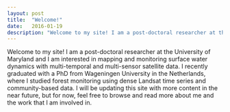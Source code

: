 ```yaml
---
layout: post
title:  "Welcome!"
date:   2016-01-19
description: "Welcome to my site! I am a post-doctoral researcher at the University of Maryland and I am interested in mapping and monitoring surface water dynamics with multi-temporal and multi-sensor satellite data."
---
```


Welcome to my site! I am a post-doctoral researcher at the University of Maryland and I am interested in mapping and monitoring surface water dynamics with multi-temporal and multi-sensor satellite data. I recently graduated with a PhD from Wageningen University in the Netherlands, where I studied forest monitoring using dense Landsat time series and community-based data. I will be updating this site with more content in the near future, but for now, feel free to browse and read more about me and the work that I am involved in.